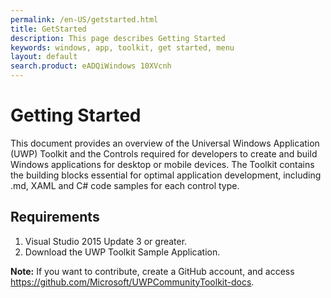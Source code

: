 ```yaml
---
permalink: /en-US/getstarted.html
title: GetStarted
description: This page describes Getting Started
keywords: windows, app, toolkit, get started, menu
layout: default
search.product: eADQiWindows 10XVcnh
---
```

# Getting Started  
This document provides an overview of the  Universal Windows Application (UWP) Toolkit and the Controls required for developers to create and build Windows applications for desktop or mobile devices. The Toolkit contains the building blocks essential for optimal application development, including .md, XAML and C# code samples for each control type. 

## Requirements 
1. Visual Studio 2015 Update 3 or greater.
2. Download the UWP Toolkit Sample Application. 


**Note:** If you want to contribute, create a GitHub account, and access https://github.com/Microsoft/UWPCommunityToolkit-docs.

